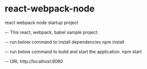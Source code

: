 # react-webpack-node
react webpack node startup project

-- This react, webpack, babel sample project.

-- run below command to install dependencies
npm install


-- run below command to build and start the application.
npm start

-- URL
http://localhost:9080
